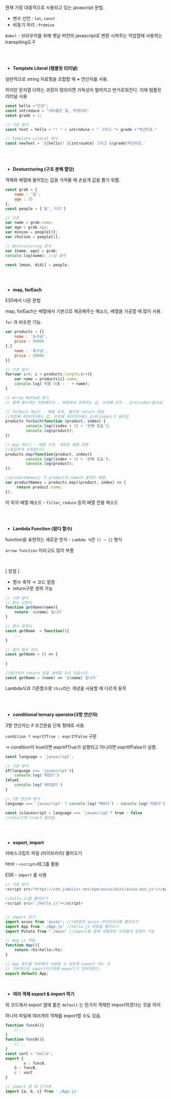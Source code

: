 현재 가장 대중적으로 사용되고 있는 javascript 문법.

- 변수 선언 : `let`, `const`
- 비동기 처리 : `Promise`

`Babel` - 브라우저를 위해 옛날 버전의 javascript로 변환 시켜주는 작업할때 사용하는 transpiling도구

<br>
<br>

- **Template Literal (템플릿 리터널)**

일반적으로 string 자료형을 조합할 때 **+** 연산자를 사용.

하지만 문자열 더하는 과정이 많아지면 가독성이 떨어지고 번거로워진다. 이때 템플릿 리터널 사용

```js
const hello ="안녕";
const introduce = "내이름은 달, 학생이죠"
const grade = 1;

// 기존 방식
const text = hello + "! " + introduce + " 그리고 "+ grade +"학년이죠."

// Template Literal 방식
const newText = `${hello}! ${introudce} 그리고 ${grade}학년이죠.`
```

<br>
<br>

- **Desturcturing (구조 분해 할당)**

객체와 배열에 들어있는 값을 가져올 때 손쉽게 값을 뽑기 위함.

```js
const grab = {
	name : '달',
	age : 25
};
const people = ['달','디디']

// 기존
var name = grab.name;
var age = grab.age;
var minsoo = people[0];
var chulsoo = people[1];

// Destructuring 방식
var {name, age} = grab;
console.log(name); //달 출력

const [moon, didi] = people;
```

<br>
<br>

- **map, forEach**

ES5에서 나온 문법

map, forEach는 배열에서 기본으로 제공해주는 메소드, 배열을 가공할 때 많이 사용.

`for` 과 비슷한 기능.

```js
var products = [{
	name : '농구공',
	price : 50000
},{
	name : '축구공',
	price : 50000
}]

// 기존 방식
for(var i=0; i < products.length;i++){
	var name = products[i].name;
	console.log('제품 이름 : ' + name);
}

// Array Method 방식
// 콜백 함수에는 첫번째인자 - 배열에서 조회하는 값, 두번째 인자 - 순서(index)들어감.

// forEach 메소드 - 배열 조회, 별다른 return 없음
//첫번째 파라미터에는 값, 두번째 파라미터에는 순서(index)가 들어감
products.forEach(function (product, index) { 
         console.log((index + 1) + '번째 호출');
         console.log(product);
})

// map 메소드 - 배열 조회, 새로운 배열 반환
//동일하게 조회합니다.
products.map(function(product, index){ 
         console.log((index + 1) + '번째 호출');
         console.log(product);
});

//productNames는 각 product의 name이 들어간 배열.
var productNames = products.map((product, index) => { 
     return product.name;
});
```

이 외의 배열 메소드 - `filter`, `reduce` 등의 배열 전용 메소드

<br>
<br>

- **Lambda Function (람다 함수)**

function을 표현하는 새로운 방식 - `Lambda 식`은 `() ⇒ {}` 형식

`arrow function` 이라고도 많이 부름

<br>

[ 장점 ]

- 함수 축약 → 코드 깔끔
- return구문 생략 가능

```js
// 기본 방식
// 함수 선언식
function getName(name){
	return `${name} 입니다`
}

// 함수 표현식
const getName  = function(){
	...
}

// 람다 함수 방식
const getName = () => {
	
}

//람다식의 return 문을 생략할 수도 있습니다.
const getName = (name) => `${name} 입니다`
```

Lambda식과 기존함수랑  `this`라는 개녕을 사용할 때 다르게 동작

<br>
<br>

- **conditional ternary operator(3항 연산자)**

3항 연산자는 if 조건문을 단축 형태로 사용.

`condition ? exprIfTrue : exprIfFalse` 구문

→ condition이 true라면 exprtIfTrue가 실행되고 아니라면 exprtIfFalse가 실행.

```js
const language = 'javascript';

// 기본 방식
if(language === 'javascript'){
	console.log('재밌다')
}else{
	console.log('재미없다')
}

// 3항 연산자 방식
language === 'javascript' ? console.log('재밌다') : console.log('어렵다')

const isJavascript = language === 'javascript'? true : false 
//result에 true가 들어옴.
```

<br>
<br>

- **export, import**

자바스크립트 파일 (라이브러리) 불러오기

html - `<script>`태그를 활용 

ES6 - `import` 를 사용

```js
// 기존 방식
<script src="https://cdn.jsdelivr.net/npm/axios/dist/axios.min.js"></script>

//hello.js를 불러오기
<script src="./hello.js"></script>


// import 방식
import axios from 'axios'; //다운받은 axios 라이브러리를 불러오기
import App from './App.js' //hello.js 파일을 불러오기
import Potato from "./main" //import를 할때 모듈명은 자유롭게 설정이 가능

// App.js 파일
function App(){
	return <h1>hello</h1>
}

// App 함수를 외부에서 사용할 수 있도록 export 하는 것
// 기본적으로 import하기위해 export가 있어야한다.
export default App;
```

<br>

- **여러 객체 export & import 하기**

위 코드에서 export 옆에 붙은 `default` 는 한가지 객체만 import하겠다는 것을 의미

하나의 파일에 여러개의 객체를 export할 수도 있음.
```js
function funcA(){
	//...
}
function funcB(){
	//...
}
const varC = 'hello';
export {
		a : funcA,
	b : funcB,
	c : varC
}

// import 할 때 {}사용
import {a, b, c} from './App.js'
```
